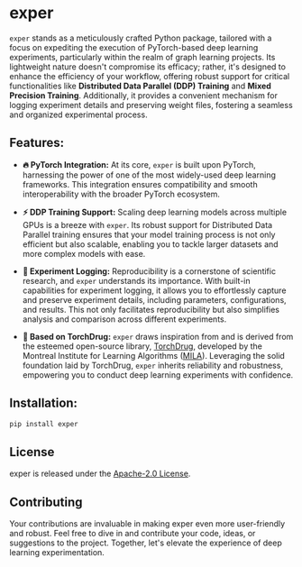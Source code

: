 # exper

`exper` stands as a meticulously crafted Python package, tailored with a focus on expediting the execution of PyTorch-based deep learning experiments, particularly within the realm of graph learning projects. Its lightweight nature doesn't compromise its efficacy; rather, it's designed to enhance the efficiency of your workflow, offering robust support for critical functionalities like **Distributed Data Parallel (DDP) Training** and **Mixed Precision Training**. Additionally, it provides a convenient mechanism for logging experiment details and preserving weight files, fostering a seamless and organized experimental process.

## Features:

- **🔥 PyTorch Integration:** At its core, `exper` is built upon PyTorch, harnessing the power of one of the most widely-used deep learning frameworks. This integration ensures compatibility and smooth interoperability with the broader PyTorch ecosystem.

- **⚡️ DDP Training Support:** Scaling deep learning models across multiple GPUs is a breeze with `exper`. Its robust support for Distributed Data Parallel training ensures that your model training process is not only efficient but also scalable, enabling you to tackle larger datasets and more complex models with ease.

- **📝 Experiment Logging:** Reproducibility is a cornerstone of scientific research, and `exper` understands its importance. With built-in capabilities for experiment logging, it allows you to effortlessly capture and preserve experiment details, including parameters, configurations, and results. This not only facilitates reproducibility but also simplifies analysis and comparison across different experiments.

- **💊 Based on TorchDrug:** `exper` draws inspiration from and is derived from the esteemed open-source library, [TorchDrug](https://github.com/DeepGraphLearning/torchdrug/tree/master), developed by the Montreal Institute for Learning Algorithms ([MILA](https://mila.quebec/)). Leveraging the solid foundation laid by TorchDrug, `exper` inherits reliability and robustness, empowering you to conduct deep learning experiments with confidence.


## Installation:
```bash
pip install exper
```

## License

exper is released under the [Apache-2.0 License](https://en.wikipedia.org/wiki/Apache_License).

## Contributing

Your contributions are invaluable in making exper even more user-friendly and robust. Feel free to dive in and contribute your code, ideas, or suggestions to the project. Together, let's elevate the experience of deep learning experimentation.


